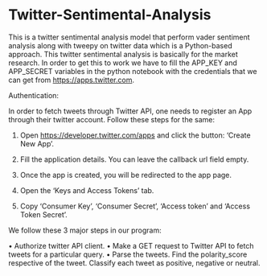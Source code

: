 # Twitter-Sentimental-Analysis

This is a twitter sentimental analysis model that perform vader sentiment analysis along with tweepy on twitter data which is a Python-based approach. This twitter sentimental analysis is basically for the market research. In order to get this to work we have to fill the APP_KEY and APP_SECRET variables in the python notebook with the credentials that we can get from https://apps.twitter.com.

Authentication:

In order to fetch tweets through Twitter API, one needs to register an App through their twitter account. Follow these steps for the same:

1.	Open https://developer.twitter.com/apps and click the button: ‘Create New App’.

2.	Fill the application details. You can leave the callback url field empty.

3.	Once the app is created, you will be redirected to the app page.

4.	Open the ‘Keys and Access Tokens’ tab.

5.	Copy ‘Consumer Key’, ‘Consumer Secret’, ‘Access token’ and ‘Access Token Secret’.

We follow these 3 major steps in our program:

•	Authorize twitter API client.
•	Make a GET request to Twitter API to fetch tweets for a particular query.
•	Parse the tweets. Find the polarity_score respective of the tweet. Classify each tweet as positive, negative or neutral.

